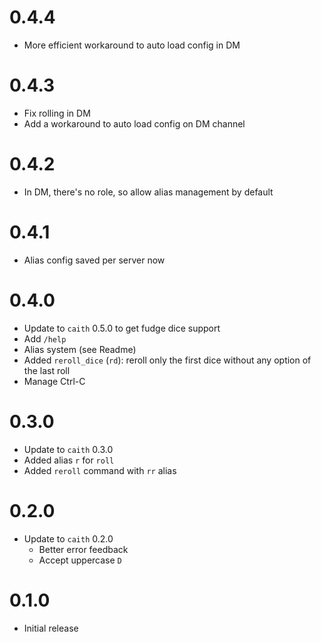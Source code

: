 # 0.4.4
- More efficient workaround to auto load config in DM

# 0.4.3
- Fix rolling in DM
- Add a workaround to auto load config on DM channel

# 0.4.2
- In DM, there's no role, so allow alias management by default

# 0.4.1
- Alias config saved per server now

# 0.4.0
- Update to `caith` 0.5.0 to get fudge dice support
- Add `/help`
- Alias system (see Readme)
- Added `reroll_dice` (`rd`): reroll only the first dice without any option of the last
  roll
- Manage Ctrl-C

# 0.3.0
- Update to `caith` 0.3.0
- Added alias `r` for `roll`
- Added `reroll` command with `rr` alias

# 0.2.0
- Update to `caith` 0.2.0
    - Better error feedback
    - Accept uppercase `D`

# 0.1.0
- Initial release